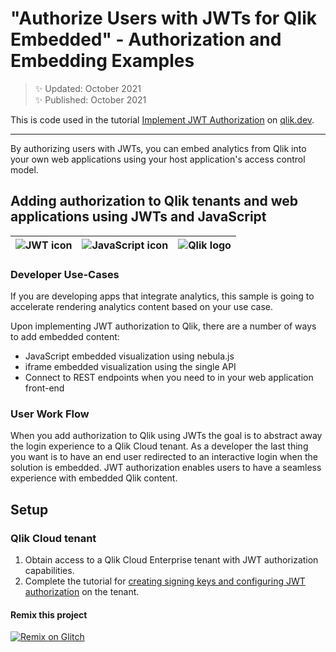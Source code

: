 # "Authorize Users with JWTs for Qlik Embedded" - Authorization and Embedding Examples


> :sparkles: Updated: October 2021<br>
:sparkles: Published: October 2021

This is code used in the tutorial [Implement JWT Authorization](https://qlik.dev//tutorials/implement-jwt-authorization) on [qlik.dev](https://qlik.dev).

---


By authorizing users with JWTs, you can embed analytics from Qlik into your own web applications using your host application's access control model.

## Adding authorization to Qlik tenants and web applications using JWTs and JavaScript

| ![JWT icon](https://cdn.glitch.me/221a8c3a-1294-4afa-8416-98d7a157298e%2Fjwt_64px.png?1634489478634) | ![JavaScript icon](https://cdn.glitch.me/221a8c3a-1294-4afa-8416-98d7a157298e%2F64px-JavaScript-logo.png?1634489478633) | ![Qlik logo](https://cdn.glitch.me/221a8c3a-1294-4afa-8416-98d7a157298e%2Fthumbnails%2FQlik-Logo_CMYK_64.png?1634489478670) |
| --- | --- | --- |

### Developer Use-Cases

If you are developing apps that integrate analytics, this sample is going to accelerate rendering analytics content based on your use case.

Upon implementing JWT authorization to Qlik, there are a number of ways to add embedded content:

* JavaScript embedded visualization using nebula.js
* iframe embedded visualization using the single API
* Connect to REST endpoints when you need to in your web application front-end

### User Work Flow

When you add authorization to Qlik using JWTs the goal is to abstract away the login experience to a Qlik Cloud tenant.
As a developer the last thing you want is to have an end user redirected to an interactive login
when the solution is embedded. JWT authorization enables users to have a seamless experience with embedded Qlik content.

## Setup

### Qlik Cloud tenant

1. Obtain access to a Qlik Cloud Enterprise tenant with JWT authorization capabilities.
2. Complete the tutorial for [creating signing keys and configuring JWT authorization](https://qlik.dev/tutorials/create-signed-tokens-for-jwt-authorization) on the tenant.

#### Remix this project

[![Remix on Glitch](https://cdn.glitch.com/2703baf2-b643-4da7-ab91-7ee2a2d00b5b%2Fremix-button.svg)](https://glitch.com/edit/#!/remix/qlik-cloud-jwt)